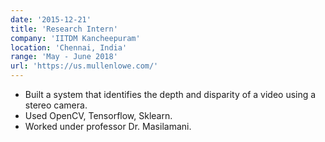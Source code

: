 ```yaml
---
date: '2015-12-21'
title: 'Research Intern'
company: 'IITDM Kancheepuram'
location: 'Chennai, India'
range: 'May - June 2018'
url: 'https://us.mullenlowe.com/'
---
```


- Built a system that identifies the depth and disparity of a video using a stereo camera.
- Used OpenCV, Tensorflow, Sklearn.
- Worked under professor Dr. Masilamani.
